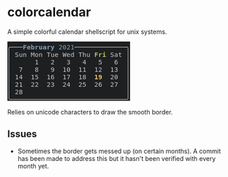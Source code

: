 # colorcalendar
A simple colorful calendar shellscript for unix systems.

![alt text](https://github.com/stberryhill/colorcalendar/blob/master/Screenshot.png)

Relies on unicode characters to draw the smooth border.

## Issues
* Sometimes the border gets messed up (on certain months). A commit has been made to address this but it hasn't been verified with every month yet.
